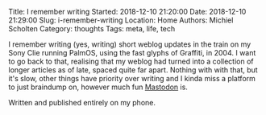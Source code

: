 Title: I remember writing
Started: 2018-12-10 21:20:00
Date: 2018-12-10 21:29:00
Slug: i-remember-writing
Location: Home
Authors: Michiel Scholten
Category: thoughts
Tags: meta, life, tech

I remember writing (yes, writing) short weblog updates in the train on my Sony Clie running PalmOS, using the fast glyphs of Graffiti, in 2004. I want to go back to that, realising that my weblog had turned into a collection of longer articles as of late, spaced quite far apart. Nothing with with that, but it's slow, other things have priority over writing and I kinda miss a platform to just braindump on, however much fun [Mastodon](https://mastodon.social/@diginaut) is.

Written and published entirely on my phone.
